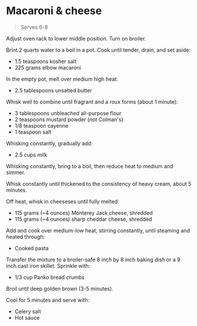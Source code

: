 Macaroni & cheese
=================

> Serves 6-8

Adjust oven rack to lower middle position. Turn on broiler.

Brint 2 quarts water to a boil in a pot. Cook until tender, drain, and set aside:

- 1.5 teaspoons kosher salt
- 225 grams elbow macaroni

In the empty pot, melt over medium high heat:

- 2.5 tablespoons unsalted butter

Whisk well to combine until fragrant and a roux forms (about 1 minute):

- 3 tablespoons unbleached all-purpose flour
- 2 teaspoons mustard powder (*not* Colman's)
- 1/8 teaspoon cayenne
- 1 teaspoon salt

Whisking constantly, gradually add:

- 2.5 cups milk

Whisking constantly, bring to a boil, then reduce heat to medium and simmer.

Whisk constantly until thickened to the consistency of heavy cream, about 5 minutes.

Off heat, whisk in cheeseses until fully melted:

- 115 grams (~4 ounces) Monterey Jack cheese, shredded
- 115 grams (~4 ounces) sharp cheddar cheese, shredded

Add and cook over medium-low heat, stirring constantly, until steaming and heated through:

- Cooked pasta

Transfer the mixture to a broiler-safe 8 inch by 8 inch baking dish or a 9 inch cast iron skillet. Sprinkle with:

- 1/3 cup Panko bread crumbs

Broil until deep golden brown (3-5 minutes).

Cool for 5 minutes and serve with:

- Celery salt
- Hot sauce
